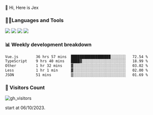  👋 Hi, Here is Jex

 

### 🧑‍💻Languages and Tools

<code><a href="https://react.dev"><img src="https://api.iconify.design/logos:react.svg" /></a></code>
<code><a href="https://github.com/vuejs/core"><img src="https://api.iconify.design/logos:vue.svg" /></a></code> 
<code><a href="https://github.com/microsoft/TypeScript"><img src="https://api.iconify.design/logos:typescript-icon.svg" /></a></code>
<code><a href="https://threejs.org/"><img src="https://api.iconify.design/logos:threejs.svg" /></a></code>

### 📊 Weekly development breakdown

<!--START_SECTION:waka-->

```txt
Vue.js        36 hrs 57 mins  ██████████████████░░░░░░░   72.54 %
TypeScript    9 hrs 40 mins   ████▓░░░░░░░░░░░░░░░░░░░░   18.99 %
Other         1 hr 32 mins    ▓░░░░░░░░░░░░░░░░░░░░░░░░   03.02 %
Less          1 hr 1 min      ▓░░░░░░░░░░░░░░░░░░░░░░░░   02.00 %
JSON          51 mins         ▒░░░░░░░░░░░░░░░░░░░░░░░░   01.69 %
```

<!--END_SECTION:waka-->


### 👀 Visitors Count

![gh_visitors](https://profile-counter.glitch.me/jexlau/count.svg)

start at 06/10/2023.
